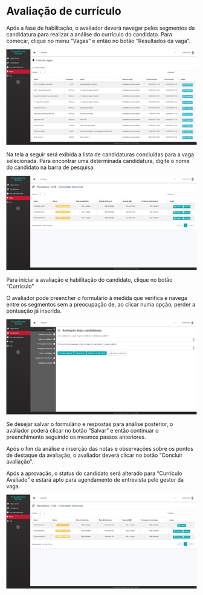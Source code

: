 # Avaliação de currículo

Após a fase de habilitação, o avaliador deverá navegar pelos segmentos da candidatura para realizar a análise do currículo do candidato. Para começar, clique no menu “Vagas” e então no botão “Resultados da vaga”.

![](<../.gitbook/assets/image (76).png>)

Na tela a seguir será exibida a lista de candidaturas concluídas para a vaga selecionada. Para encontrar uma determinada candidatura, digite o nome do candidato na barra de pesquisa.

![](<../.gitbook/assets/image (1).png>)

Para iniciar a avaliação e habilitação do candidato, clique no botão “Currículo”

O avaliador pode preencher o formulário à medida que verifica e navega entre os segmentos sem a preocupação de, ao clicar numa opção, perder a pontuação já inserida.

![](<../.gitbook/assets/image (72).png>)

Se desejar salvar o formulário e respostas para análise posterior, o avaliador poderá clicar no botão “Salvar” e então continuar o preenchimento seguindo os mesmos passos anteriores.&#x20;

Após o fim da análise e inserção das notas e observações sobre os pontos de destaque da avaliação, o avaliador deverá clicar no botão “Concluir avaliação”.&#x20;

Após a aprovação, o status do candidato será alterado para “Currículo Avaliado” e estará apto para agendamento de entrevista pelo gestor da vaga.

![](<../.gitbook/assets/image (34).png>)

